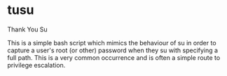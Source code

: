 tusu
====

Thank You Su

This is a simple bash script which mimics the behaviour of su in order to capture a user's root (or other) password when they su with specifying a full path. This is a very common occurrence and is often a simple route to privilege escalation.
